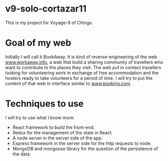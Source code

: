 # v9-solo-cortazar11
This is my project for Voyage-9 of Chingu.

# Goal of my web
Initially I will call it BookAway.
It is kind of reverse-engineering of the web www.workaway.info, a web that build a sharing community of travellers who want to contribute to the places they visit. The web put in contact travellers looking for volunteering work in exchange of free accommodation and the hosters ready to take volunteers for a period of time.
I will try to put the content of that web in interface similar to www.booking.com. 

# Techniques to use
I will try to use what I know more:
- React framework to build the front-end.
- Redux for the management of the state in React.
- A node server in the server side of the app.
- Express framework in the server side for the http requests to node.
- MongoDB and mongoose library for the question of the persistence of the data.
